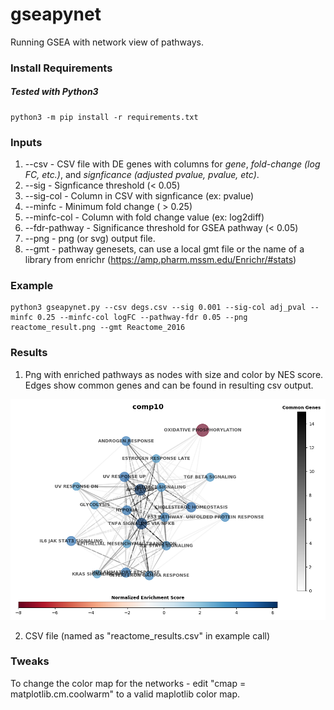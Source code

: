 # gseapynet
Running GSEA with network view of pathways.

### Install Requirements ###

##### Tested with Python3 #####

```
python3 -m pip install -r requirements.txt
```

### Inputs ###

1. --csv - CSV file with DE genes with columns for *gene*, *fold-change (log FC, etc.)*, and *signficance (adjusted pvalue, pvalue, etc)*.
2. --sig - Signficance threshold (< 0.05)
3. --sig-col - Column in CSV with signficance (ex: pvalue)
4. --minfc - Minimum fold change ( > 0.25)
5. --minfc-col - Column with fold change value (ex: log2diff)
6. --fdr-pathway - Significance threshold for GSEA pathway (< 0.05)
7. --png - png (or svg) output file.
8. --gmt - pathway genesets, can use a local gmt file or the name of a library from enrichr (https://amp.pharm.mssm.edu/Enrichr/#stats)

### Example ###

```
python3 gseapynet.py --csv degs.csv --sig 0.001 --sig-col adj_pval --minfc 0.25 --minfc-col logFC --pathway-fdr 0.05 --png reactome_result.png --gmt Reactome_2016
```

### Results ###

1. Png with enriched pathways as nodes with size and color by NES score.  Edges show common genes and can be found in resulting csv output.

![](example/comp10.png "Network Result")

2. CSV file (named as "reactome_results.csv" in example call)


### Tweaks ###

To change the color map for the networks - edit "cmap = matplotlib.cm.coolwarm" to a valid maplotlib color map.



